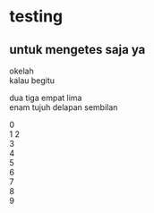 # testing
<h2>untuk <b>mengetes</b> saja ya</h2>
<p>okelah<br /> kalau begitu
<p>dua tiga empat lima<br/>
enam tujuh delapan sembilan<p/>
0
<br/>1
2<br/>
3<br/>4<br/>5
<br/>6
<br/>7
<br/>8
<br/>9

